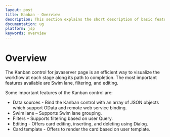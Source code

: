 ```yaml
---
layout: post
title: Kanban - Overview
description: This section explains the short description of basic features on the Syncfusion JSP Kanban component.
documentation: ug
platform: jsp
keywords: overview
---
```


# Overview

The Kanban control for javaserver page is an efficient way to visualize the workflow at each stage along its path to completion. The most important features available are Swim lane, filtering, and editing.

Some important features of the Kanban control are:

*	Data sources - Bind the Kanban control with an array of JSON objects which support OData and remote web service binding.
*	Swim lane – Supports Swim lane grouping.
*   Filters – Supports filtering based on user Query.
*	Editing - Offers card editing, inserting, and deleting using Dialog.
*	Card template - Offers to render the card based on user template.




